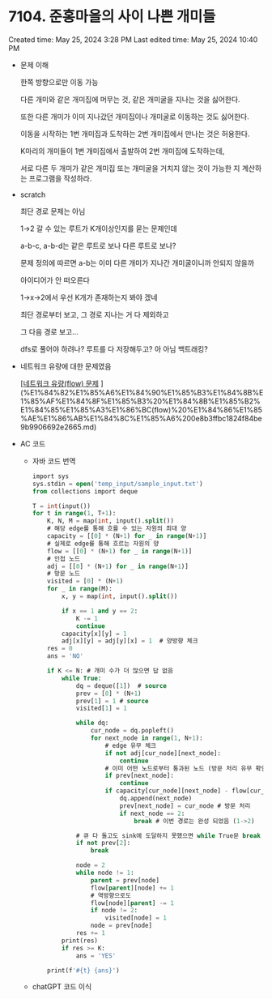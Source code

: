 # 7104. 준홍마을의 사이 나쁜 개미들

Created time: May 25, 2024 3:28 PM
Last edited time: May 25, 2024 10:40 PM

- 문제 이해
    
    한쪽 방향으로만 이동 가능
    
    다른 개미와 같은 개미집에 머무는 것, 같은 개미굴을 지나는 것을 싫어한다.
    
    또한 다른 개미가 이미 지나갔던 개미집이나 개미굴로 이동하는 것도 싫어한다.
    
    이동을 시작하는 1번 개미집과 도착하는 2번 개미집에서 만나는 것은 허용한다.
    
    K마리의 개미들이 1번 개미집에서 출발하여 2번 개미집에 도착하는데,
    
    서로 다른 두 개미가 같은 개미집 또는 개미굴을 거치지 않는 것이 가능한 지 계산하는 프로그램을 작성하라.
    
- scratch
    
    최단 경로 문제는 아님 
    
    1→2 갈 수 있는 루트가 K개이상인지를 묻는 문제인데
    
    a-b-c, a-b-d는 같은 루트로 보나 다른 루트로 보나? 
    
    문제 정의에 따르면 a-b는 이미 다른 개미가 지나간 개미굴이니까 안되지 않을까 
    
    아이디어가 안 떠오른다 
    
    1→x→2에서 우선 K개가 존재하는지 봐야 겠네 
    
    최단 경로부터 보고, 그 경로 지나는 거 다 제외하고
    
    그 다음 경로 보고…
    
    dfs로 풀어야 하려나? 루트를 다 저장해두고? 아 아님 백트래킹?
    
- 네트워크 유량에 대한 문제였음
    
    [[네트워크 유량(flow) 문제](https://gseok.gitbooks.io/algorithm/content/b124-d2b8-c6cc-d06c-d50c-b85c-c6b0/d3ec-b4dc-d480-cee4-c2a828-ford-fulkerson-c560-b4dc-baac-b4dc-ce74-d50428-edmonds-karp.html) ](%E1%84%82%E1%85%A6%E1%84%90%E1%85%B3%E1%84%8B%E1%85%AF%E1%84%8F%E1%85%B3%20%E1%84%8B%E1%85%B2%E1%84%85%E1%85%A3%E1%86%BC(flow)%20%E1%84%86%E1%85%AE%E1%86%AB%E1%84%8C%E1%85%A6%200e8b3ffbc1824f84be9b9906692e2665.md) 
    
- AC 코드
    - 자바 코드 번역
        
        ```sql
        import sys
        sys.stdin = open('temp_input/sample_input.txt')
        from collections import deque
        
        T = int(input())
        for t in range(1, T+1):
            K, N, M = map(int, input().split())
            # 해당 edge를 통해 흐를 수 있는 자원의 최대 양
            capacity = [[0] * (N+1) for _ in range(N+1)]
            # 실제로 edge를 통해 흐르는 자원의 양
            flow = [[0] * (N+1) for _ in range(N+1)]
            # 인접 노드
            adj = [[0] * (N+1) for _ in range(N+1)]
            # 방문 노드
            visited = [0] * (N+1)
            for _ in range(M):
                x, y = map(int, input().split())
        
                if x == 1 and y == 2:
                    K -= 1
                    continue
                capacity[x][y] = 1
                adj[x][y] = adj[y][x] = 1  # 양방향 체크
            res = 0
            ans = 'NO'
        
            if K <= N: # 개미 수가 더 많으면 답 없음
                while True:
                    dq = deque([1])  # source
                    prev = [0] * (N+1)
                    prev[1] = 1 # source
                    visited[1] = 1
        
                    while dq:
                        cur_node = dq.popleft()
                        for next_node in range(1, N+1):
                            # edge 유무 체크
                            if not adj[cur_node][next_node]:
                                continue
                            # 이미 어떤 노드로부터 통과된 노드 (방문 처리 유무 확인)
                            if prev[next_node]:
                                continue
                            if capacity[cur_node][next_node] - flow[cur_node][next_node] > 0:
                                dq.append(next_node)
                                prev[next_node] = cur_node # 방문 처리
                                if next_node == 2:
                                    break # 이번 경로는 완성 되었음 (1->2)
        
                    # 큐 다 돌고도 sink에 도달하지 못했으면 while True문 break
                    if not prev[2]:
                        break
        
                    node = 2
                    while node != 1:
                        parent = prev[node]
                        flow[parent][node] += 1
                        # 역방향으로도
                        flow[node][parent] -= 1
                        if node != 2:
                            visited[node] = 1
                        node = prev[node]
                    res += 1
                print(res)
                if res >= K:
                    ans = 'YES'
        
            print(f'#{t} {ans}')
        ```
        
    - chatGPT 코드 이식